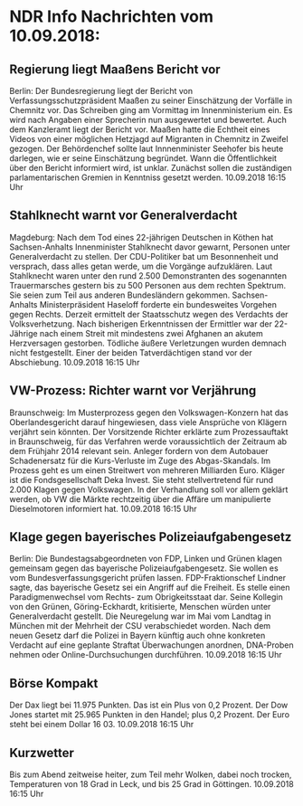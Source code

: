 # NDR Info Nachrichten vom 10.09.2018:


## Regierung liegt Maaßens Bericht vor
Berlin: Der Bundesregierung liegt der Bericht von Verfassungsschutzpräsident Maaßen zu seiner Einschätzung der Vorfälle in Chemnitz vor. Das Schreiben ging am Vormittag im Innenministerium ein. Es wird nach Angaben einer Sprecherin nun ausgewertet und bewertet. Auch dem Kanzleramt liegt der Bericht vor. Maaßen hatte die Echtheit eines Videos von einer möglichen Hetzjagd auf Migranten in Chemnitz in Zweifel gezogen. Der Behördenchef sollte laut Innnenminister Seehofer bis heute darlegen, wie er seine Einschätzung begründet. Wann die Öffentlichkeit über den Bericht informiert wird, ist unklar. Zunächst sollen die zuständigen parlamentarischen Gremien in Kenntniss gesetzt werden. 10.09.2018 16:15 Uhr 

## Stahlknecht warnt vor Generalverdacht
Magdeburg: Nach dem Tod eines 22-jährigen Deutschen in Köthen hat Sachsen-Anhalts Innenminister Stahlknecht davor gewarnt, Personen unter Generalverdacht zu stellen. Der CDU-Politiker bat um Besonnenheit und versprach, dass alles getan werde, um die Vorgänge aufzuklären. Laut Stahlknecht waren unter den rund 2.500 Demonstranten des sogenannten Trauermarsches gestern bis zu 500 Personen aus dem rechten Spektrum. Sie seien zum Teil aus anderen Bundesländern gekommen. Sachsen-Anhalts Ministerpräsident Haseloff forderte ein bundesweites Vorgehen gegen Rechts. Derzeit ermittelt der Staatsschutz wegen des Verdachts der Volksverhetzung. Nach bisherigen Erkenntnissen der Ermittler war der 22-Jährige nach einem Streit mit mindestens zwei Afghanen an akutem Herzversagen gestorben. Tödliche äußere Verletzungen wurden demnach nicht festgestellt. Einer der beiden Tatverdächtigen stand vor der Abschiebung. 10.09.2018 16:15 Uhr 

## VW-Prozess: Richter warnt vor Verjährung
Braunschweig: Im Musterprozess gegen den Volkswagen-Konzern hat das Oberlandesgericht darauf hingewiesen, dass viele Ansprüche von Klägern verjährt sein könnten. Der Vorsitzende Richter erklärte zum Prozessauftakt in Braunschweig, für das Verfahren werde voraussichtlich der Zeitraum ab dem Frühjahr 2014 relevant sein. Anleger fordern von dem Autobauer Schadenersatz für die Kurs-Verluste im Zuge des Abgas-Skandals. Im Prozess geht es um einen Streitwert von mehreren Milliarden Euro. Kläger ist die Fondsgesellschaft Deka Invest. Sie steht stellvertretend für rund 2.000 Klagen gegen Volkswagen. In der Verhandlung soll vor allem geklärt werden, ob VW die Märkte rechtzeitig über die Affäre um manipulierte Dieselmotoren informiert hat. 10.09.2018 16:15 Uhr 

## Klage gegen bayerisches Polizeiaufgabengesetz
Berlin: Die Bundestagsabgeordneten von FDP, Linken und Grünen klagen gemeinsam gegen das bayerische Polizeiaufgabengesetz. Sie wollen es vom Bundesverfassungsgericht prüfen lassen. FDP-Fraktionschef Lindner sagte, das bayerische Gesetz sei ein Angriff auf die Freiheit. Es stelle einen Paradigmenwechsel vom Rechts- zum Obrigkeitsstaat dar. Seine Kollegin von den Grünen, Göring-Eckhardt, kritisierte, Menschen würden unter Generalverdacht gestellt. Die Neuregelung war im Mai vom Landtag in München mit der Mehrheit der CSU verabschiedet worden. Nach dem neuen Gesetz darf die Polizei in Bayern künftig auch ohne konkreten Verdacht auf eine geplante Straftat Überwachungen anordnen, DNA-Proben nehmen oder Online-Durchsuchungen durchführen. 10.09.2018 16:15 Uhr 

## Börse Kompakt
Der Dax liegt bei 11.975 Punkten. Das ist ein Plus von 0,2 Prozent. Der Dow Jones startet mit 25.965 Punkten in den Handel; plus 0,2 Prozent. Der Euro steht bei einem Dollar 16 03. 10.09.2018 16:15 Uhr 

## Kurzwetter
Bis zum Abend zeitweise heiter, zum Teil mehr Wolken, dabei noch trocken, Temperaturen von 18 Grad in Leck, und bis 25 Grad in Göttingen. 10.09.2018 16:15 Uhr 
